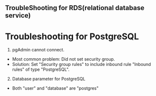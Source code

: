 ## TroubleShooting for RDS(relational database service)

# Troubleshooting for PostgreSQL

1. pgAdmin cannot connect. 

- Most common problem: Did not set security group. 
- Solution: Set "Security group rules" to include inbound rule "Inbound rules" of type "PostgreSQL". 

2. Database parameter for PostgreSQL

- Both "user" and "database" are "postgres"


